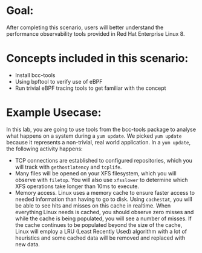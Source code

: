 # Goal:

After completing this scenario, users will better understand the performance observability tools provided in Red Hat Enterprise Linux 8.

# Concepts included in this scenario:
* Install bcc-tools
* Using bpftool to verify use of eBPF
* Run trivial eBPF tracing tools to get familiar with the concept

# Example Usecase:

In this lab, you are going to use tools from the bcc-tools package to analyse what happens on a system during a `yum update`. We picked `yum update` because it represents a non-trivial, real world application. In a `yum update`, the following activity happens:

* TCP connections are established to configured repositories, which you will track with `gethostlatency` and `tcplife`.
* Many files will be opened on your XFS filesystem, which you will observe with `filetop`. You will also use `xfsslower` to determine which XFS operations take longer than 10ms to execute.
* Memory access. Linux uses a memory cache to ensure faster access to needed information than having to go to disk. Using `cachestat`, you will be able to see hits and misses on this cache in realtime. When everything Linux needs is cached, you should observe zero misses and while the cache is being populated, you will see a number of misses. If the cache continues to be populated beyond the size of the cache, Linux will employ a LRU (Least Recently Used) algorithm with a lot of heuristics and some cached data will be removed and replaced with new data.
